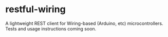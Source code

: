 # restful-wiring
A lightweight REST client for Wiring-based (Arduino, etc) microcontrollers.  Tests and usage instructions coming soon.
